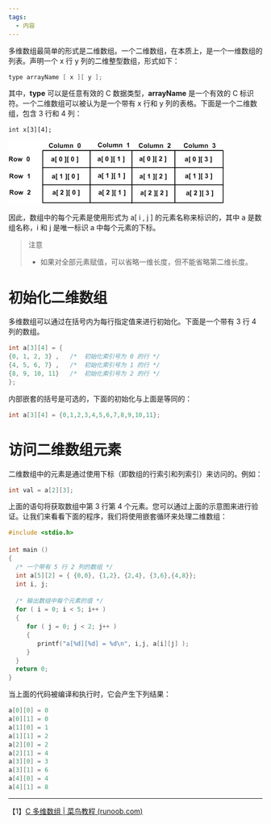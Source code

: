 ```yaml
---
tags:
  - 内容
---
```

多维数组最简单的形式是二维数组。一个二维数组，在本质上，是一个一维数组的列表。声明一个 x 行 y 列的二维整型数组，形式如下：

 ```C
 type arrayName [ x ][ y ];
 ```

 其中，**type** 可以是任意有效的 C 数据类型，**arrayName** 是一个有效的 C 标识符。一个二维数组可以被认为是一个带有 x 行和 y 列的表格。下面是一个二维数组，包含 3 行和 4 列： 

 ```
 int x[3][4];
 ```

 ![C 中的二维数组](C语言笔记/C-files/二维数组示意.jpg)

 因此，数组中的每个元素是使用形式为 a[ i , j ] 的元素名称来标识的，其中 a 是数组名称，i 和 j 是唯一标识 a 中每个元素的下标。

> 注意
 > -   如果对全部元素赋值，可以省略一维长度，但不能省略第二维长度。

# 初始化二维数组

 多维数组可以通过在括号内为每行指定值来进行初始化。下面是一个带有 3 行 4 列的数组。

 ```C
 int a[3][4] = {  
 {0, 1, 2, 3} ,   /*  初始化索引号为 0 的行 */
 {4, 5, 6, 7} ,   /*  初始化索引号为 1 的行 */
 {8, 9, 10, 11}   /*  初始化索引号为 2 的行 */
 };
 ```

 内部嵌套的括号是可选的，下面的初始化与上面是等同的：

 ```C
 int a[3][4] = {0,1,2,3,4,5,6,7,8,9,10,11};
 ```

# 访问二维数组元素

 二维数组中的元素是通过使用下标（即数组的行索引和列索引）来访问的。例如：

 ```C
 int val = a[2][3];
 ```

 上面的语句将获取数组中第 3 行第 4 个元素。您可以通过上面的示意图来进行验证。让我们来看看下面的程序，我们将使用嵌套循环来处理二维数组：

 ```c
 #include <stdio.h>
 
 int main ()
 {
   /* 一个带有 5 行 2 列的数组 */
   int a[5][2] = { {0,0}, {1,2}, {2,4}, {3,6},{4,8}};
   int i, j;
 
   /* 输出数组中每个元素的值 */
   for ( i = 0; i < 5; i++ )
   {
      for ( j = 0; j < 2; j++ )
      {
         printf("a[%d][%d] = %d\n", i,j, a[i][j] );
      }
   }
   return 0;
 }
 ```

 当上面的代码被编译和执行时，它会产生下列结果：

 ```C
 a[0][0] = 0
 a[0][1] = 0
 a[1][0] = 1
 a[1][1] = 2
 a[2][0] = 2
 a[2][1] = 4
 a[3][0] = 3
 a[3][1] = 6
 a[4][0] = 4
 a[4][1] = 8
 ```

---
【1】[C 多维数组 | 菜鸟教程 (runoob.com)](https://www.runoob.com/cprogramming/c-multi-dimensional-arrays.html)